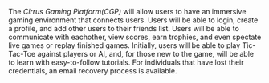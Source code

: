 The _Cirrus Gaming Platform(CGP)_ will allow users to have an immersive gaming environment that connects users. Users will be able to login, create a profile, and add other users to their friends list. Users will be able to communicate with eachother, view scores, earn trophies, and even spectate live games or replay finished games. Initially, users will be able to play Tic-Tac-Toe against players or AI, and, for those new to the game, will be able to learn with easy-to-follow tutorials. For individuals that have lost their credentials, an email recovery process is available.
